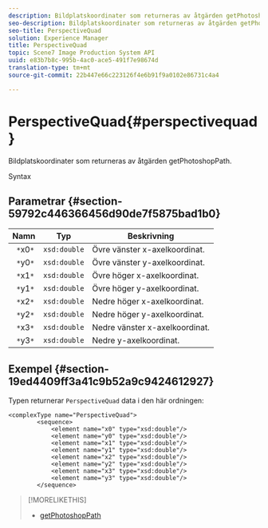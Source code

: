 ```yaml
---
description: Bildplatskoordinater som returneras av åtgärden getPhotoshopPath.
seo-description: Bildplatskoordinater som returneras av åtgärden getPhotoshopPath.
seo-title: PerspectiveQuad
solution: Experience Manager
title: PerspectiveQuad
topic: Scene7 Image Production System API
uuid: e83b7b8c-995b-4ac0-ace5-491f7e98674d
translation-type: tm+mt
source-git-commit: 22b447e66c223126f4e6b91f9a0102e86731c4a4

---
```



# PerspectiveQuad{#perspectivequad}

Bildplatskoordinater som returneras av åtgärden getPhotoshopPath.

Syntax

## Parametrar {#section-59792c446366456d90de7f5875bad1b0}

| Namn | Typ | Beskrivning |
|---|---|---|
| ` *`x0`*` | `xsd:double` | Övre vänster x-axelkoordinat. |
| ` *`y0`*` | `xsd:double` | Övre vänster y-axelkoordinat. |
| ` *`x1`*` | `xsd:double` | Övre höger x-axelkoordinat. |
| ` *`y1`*` | `xsd:double` | Övre höger y-axelkoordinat. |
| ` *`x2`*` | `xsd:double` | Nedre höger x-axelkoordinat. |
| ` *`y2`*` | `xsd:double` | Nedre höger y-axelkoordinat. |
| ` *`x3`*` | `xsd:double` | Nedre vänster x-axelkoordinat. |
| ` *`y3`*` | `xsd:double` | Nedre y-axelkoordinat. |

## Exempel {#section-19ed4409ff3a41c9b52a9c9424612927}

Typen returnerar `PerspectiveQuad` data i den här ordningen:

```
<complexType name="PerspectiveQuad">
        <sequence>
            <element name="x0" type="xsd:double"/>
            <element name="y0" type="xsd:double"/>
            <element name="x1" type="xsd:double"/>
            <element name="y1" type="xsd:double"/>
            <element name="x2" type="xsd:double"/>
            <element name="y2" type="xsd:double"/>
            <element name="x3" type="xsd:double"/>
            <element name="y3" type="xsd:double"/>
        </sequence>
```

>[!MORELIKETHIS]
>
>* [getPhotoshopPath](../../operations/c-operations-intro/c-methods/r-get-photoshop-path.md#reference-545f902f84194951ac04e947fdc803b9)

